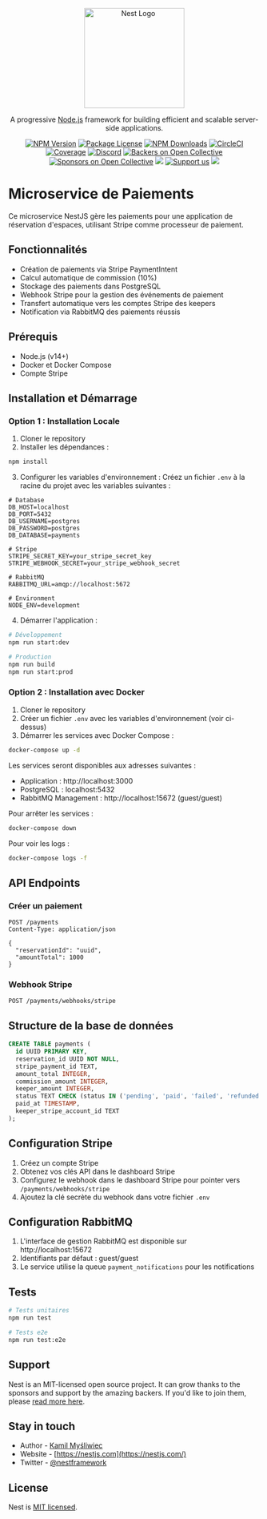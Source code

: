 <p align="center">
  <a href="http://nestjs.com/" target="blank"><img src="https://nestjs.com/img/logo-small.svg" width="200" alt="Nest Logo" /></a>
</p>

[circleci-image]: https://img.shields.io/circleci/build/github/nestjs/nest/master?token=abc123def456
[circleci-url]: https://circleci.com/gh/nestjs/nest

  <p align="center">A progressive <a href="http://nodejs.org" target="_blank">Node.js</a> framework for building efficient and scalable server-side applications.</p>
    <p align="center">
<a href="https://www.npmjs.com/~nestjscore" target="_blank"><img src="https://img.shields.io/npm/v/@nestjs/core.svg" alt="NPM Version" /></a>
<a href="https://www.npmjs.com/~nestjscore" target="_blank"><img src="https://img.shields.io/npm/l/@nestjs/core.svg" alt="Package License" /></a>
<a href="https://www.npmjs.com/~nestjscore" target="_blank"><img src="https://img.shields.io/npm/dm/@nestjs/common.svg" alt="NPM Downloads" /></a>
<a href="https://circleci.com/gh/nestjs/nest" target="_blank"><img src="https://img.shields.io/circleci/build/github/nestjs/nest/master" alt="CircleCI" /></a>
<a href="https://coveralls.io/github/nestjs/nest?branch=master" target="_blank"><img src="https://coveralls.io/repos/github/nestjs/nest/badge.svg?branch=master#9" alt="Coverage" /></a>
<a href="https://discord.gg/G7Qnnhy" target="_blank"><img src="https://img.shields.io/badge/discord-online-brightgreen.svg" alt="Discord"/></a>
<a href="https://opencollective.com/nest#backer" target="_blank"><img src="https://opencollective.com/nest/backers/badge.svg" alt="Backers on Open Collective" /></a>
<a href="https://opencollective.com/nest#sponsor" target="_blank"><img src="https://opencollective.com/nest/sponsors/badge.svg" alt="Sponsors on Open Collective" /></a>
  <a href="https://paypal.me/kamilmysliwiec" target="_blank"><img src="https://img.shields.io/badge/Donate-PayPal-ff3f59.svg"/></a>
    <a href="https://opencollective.com/nest#sponsor"  target="_blank"><img src="https://img.shields.io/badge/Support%20us-Open%20Collective-41B883.svg" alt="Support us"></a>
  <a href="https://twitter.com/nestframework" target="_blank"><img src="https://img.shields.io/twitter/follow/nestframework.svg?style=social&label=Follow"></a>
</p>
  <!--[![Backers on Open Collective](https://opencollective.com/nest/backers/badge.svg)](https://opencollective.com/nest#backer)
  [![Sponsors on Open Collective](https://opencollective.com/nest/sponsors/badge.svg)](https://opencollective.com/nest#sponsor)-->

# Microservice de Paiements

Ce microservice NestJS gère les paiements pour une application de réservation d'espaces, utilisant Stripe comme processeur de paiement.

## Fonctionnalités

- Création de paiements via Stripe PaymentIntent
- Calcul automatique de commission (10%)
- Stockage des paiements dans PostgreSQL
- Webhook Stripe pour la gestion des événements de paiement
- Transfert automatique vers les comptes Stripe des keepers
- Notification via RabbitMQ des paiements réussis

## Prérequis

- Node.js (v14+)
- Docker et Docker Compose
- Compte Stripe

## Installation et Démarrage

### Option 1 : Installation Locale

1. Cloner le repository
2. Installer les dépendances :
```bash
npm install
```

3. Configurer les variables d'environnement :
Créez un fichier `.env` à la racine du projet avec les variables suivantes :
```
# Database
DB_HOST=localhost
DB_PORT=5432
DB_USERNAME=postgres
DB_PASSWORD=postgres
DB_DATABASE=payments

# Stripe
STRIPE_SECRET_KEY=your_stripe_secret_key
STRIPE_WEBHOOK_SECRET=your_stripe_webhook_secret

# RabbitMQ
RABBITMQ_URL=amqp://localhost:5672

# Environment
NODE_ENV=development
```

4. Démarrer l'application :
```bash
# Développement
npm run start:dev

# Production
npm run build
npm run start:prod
```

### Option 2 : Installation avec Docker

1. Cloner le repository
2. Créer un fichier `.env` avec les variables d'environnement (voir ci-dessus)
3. Démarrer les services avec Docker Compose :
```bash
docker-compose up -d
```

Les services seront disponibles aux adresses suivantes :
- Application : http://localhost:3000
- PostgreSQL : localhost:5432
- RabbitMQ Management : http://localhost:15672 (guest/guest)

Pour arrêter les services :
```bash
docker-compose down
```

Pour voir les logs :
```bash
docker-compose logs -f
```

## API Endpoints

### Créer un paiement
```http
POST /payments
Content-Type: application/json

{
  "reservationId": "uuid",
  "amountTotal": 1000
}
```

### Webhook Stripe
```http
POST /payments/webhooks/stripe
```

## Structure de la base de données

```sql
CREATE TABLE payments (
  id UUID PRIMARY KEY,
  reservation_id UUID NOT NULL,
  stripe_payment_id TEXT,
  amount_total INTEGER,
  commission_amount INTEGER,
  keeper_amount INTEGER,
  status TEXT CHECK (status IN ('pending', 'paid', 'failed', 'refunded')),
  paid_at TIMESTAMP,
  keeper_stripe_account_id TEXT
);
```

## Configuration Stripe

1. Créez un compte Stripe
2. Obtenez vos clés API dans le dashboard Stripe
3. Configurez le webhook dans le dashboard Stripe pour pointer vers `/payments/webhooks/stripe`
4. Ajoutez la clé secrète du webhook dans votre fichier `.env`

## Configuration RabbitMQ

1. L'interface de gestion RabbitMQ est disponible sur http://localhost:15672
2. Identifiants par défaut : guest/guest
3. Le service utilise la queue `payment_notifications` pour les notifications

## Tests

```bash
# Tests unitaires
npm run test

# Tests e2e
npm run test:e2e
```

## Support

Nest is an MIT-licensed open source project. It can grow thanks to the sponsors and support by the amazing backers. If you'd like to join them, please [read more here](https://docs.nestjs.com/support).

## Stay in touch

- Author - [Kamil Myśliwiec](https://kamilmysliwiec.com)
- Website - [https://nestjs.com](https://nestjs.com/)
- Twitter - [@nestframework](https://twitter.com/nestframework)

## License

Nest is [MIT licensed](LICENSE).
